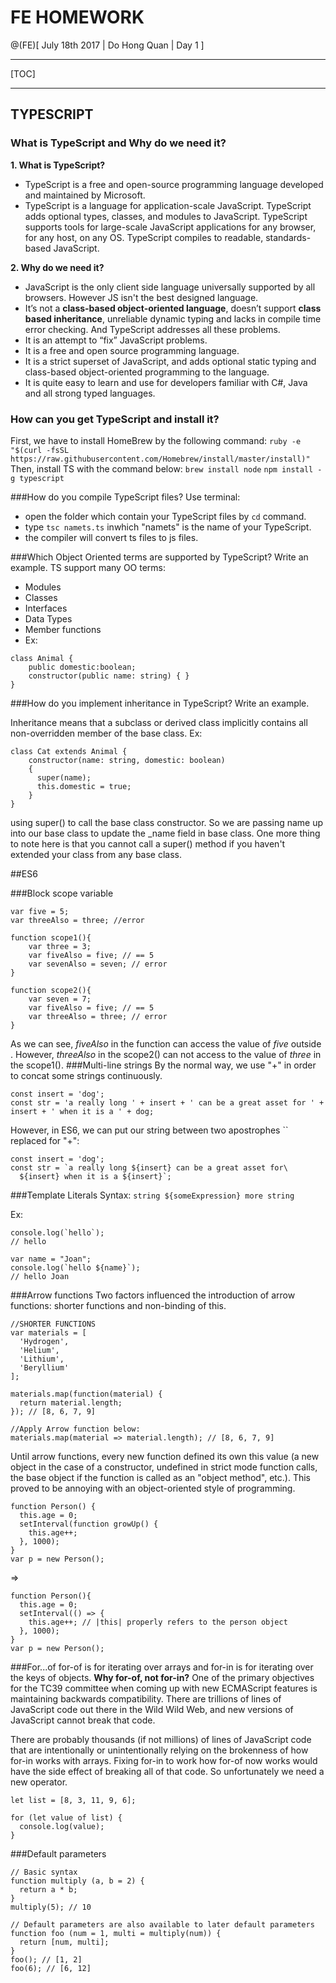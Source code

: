 
# FE HOMEWORK

@(FE)[ July 18th 2017 | Do Hong Quan | Day 1 ]


----------

[TOC]


-------------
## TYPESCRIPT
### What is TypeScript and Why do we need it?
**1. What is TypeScript?**
- TypeScript is a free and open-source programming language developed and maintained by Microsoft.
- TypeScript is a language for application-scale JavaScript. TypeScript adds optional types, classes, and modules to JavaScript. TypeScript supports tools for large-scale JavaScript applications for any browser, for any host, on any OS. TypeScript compiles to readable, standards-based JavaScript.

**2. Why do we need it?**
- JavaScript is the only client side language universally supported by all browsers. However JS isn't the best designed language. 
- It’s not a **class-based object-oriented language**, doesn’t support **class based inheritance**, unreliable dynamic typing and lacks in compile time error checking. And TypeScript addresses all these problems. 
- It is an attempt to “fix” JavaScript problems. 
- It is a free and open source programming language. 
- It is a strict superset of JavaScript, and adds optional static typing and class-based object-oriented programming to the language. 
- It is quite easy to learn and use for developers familiar with C#,  Java and all strong typed languages. 
     
### How can you get TypeScript and install it?
First, we have to install HomeBrew by the following command:
`ruby -e "$(curl -fsSL https://raw.githubusercontent.com/Homebrew/install/master/install)"`
Then, install TS with the command below:
`brew install node`
`npm install -g typescript`

###How do you compile TypeScript files?
Use terminal:
- open the folder which contain your TypeScript files by `cd` command.
- type `tsc namets.ts` inwhich "namets" is the name of your TypeScript.
- the compiler will convert ts files to js files.

###Which Object Oriented terms are supported by TypeScript? Write an example.
TS support many OO terms:
- Modules
- Classes
- Interfaces
- Data Types
- Member functions
- Ex:
```
class Animal {
    public domestic:boolean;
    constructor(public name: string) { }
}
```

###How do you implement inheritance in TypeScript? Write an example.

Inheritance means that a subclass or derived class implicitly contains all non-overridden member of the base class. Ex: 
```
class Cat extends Animal {
    constructor(name: string, domestic: boolean) 
    { 
      super(name); 
      this.domestic = true;
    }
}
```
using super() to call the base class constructor.  So we are passing name up into our base class to update the _name field in base class. One more thing to note here is that you cannot call a super() method if you haven't extended your class from any base class.

##ES6

###Block scope variable
```
var five = 5;
var threeAlso = three; //error

function scope1(){
	var three = 3;
	var fiveAlso = five; // == 5
	var sevenAlso = seven; // error
}

function scope2(){
	var seven = 7;
	var fiveAlso = five; // == 5
	var threeAlso = three; // error
}
```
As we can see, *fiveAlso* in the function can access the value of *five* outside . 
However, *threeAlso* in the scope2() can not access to the value of *three* in the scope1().
###Multi-line strings
By the normal way,  we use "+"  in order to concat some strings continuously.
``` 
const insert = 'dog';
const str = 'a really long ' + insert + ' can be a great asset for ' + insert + ' when it is a ' + dog;
```
However, in ES6, we can put our string between two apostrophes \`\` replaced for "+":
```
const insert = 'dog';
const str = `a really long ${insert} can be a great asset for\
  ${insert} when it is a ${insert}`;
```
###Template Literals
Syntax:
`string ${someExpression} more string`

Ex:
```
console.log(`hello`);
// hello
 
var name = "Joan";
console.log(`hello ${name}`);
// hello Joan
```
###Arrow functions
Two factors influenced the introduction of arrow functions: shorter functions and non-binding of this.
```
//SHORTER FUNCTIONS
var materials = [
  'Hydrogen',
  'Helium',
  'Lithium',
  'Beryllium'
];

materials.map(function(material) { 
  return material.length; 
}); // [8, 6, 7, 9]

//Apply Arrow function below:
materials.map(material => material.length); // [8, 6, 7, 9]
```
Until arrow functions, every new function defined its own this value (a new object in the case of a constructor, undefined in strict mode function calls, the base object if the function is called as an "object method", etc.). This proved to be annoying with an object-oriented style of programming.
``` 
function Person() {
  this.age = 0;
  setInterval(function growUp() {
    this.age++;
  }, 1000);
}
var p = new Person();
```
=>
``` 
function Person(){
  this.age = 0;
  setInterval(() => {
    this.age++; // |this| properly refers to the person object
  }, 1000);
}
var p = new Person();
``` 
###For...of
for-of is for iterating over arrays and for-in is for iterating over the keys of objects.
**Why for-of, not for-in?**
One of the primary objectives for the TC39 committee when coming up with new ECMAScript features is maintaining backwards compatibility. There are trillions of lines of JavaScript code out there in the Wild Wild Web, and new versions of JavaScript cannot break that code.

There are probably thousands (if not millions) of lines of JavaScript code that are intentionally or unintentionally relying on the brokenness of how for-in works with arrays. Fixing for-in to work how for-of now works would have the side effect of breaking all of that code. So unfortunately we need a new operator.
```
let list = [8, 3, 11, 9, 6];
 
for (let value of list) {
  console.log(value);
}
```
###Default parameters
```
// Basic syntax
function multiply (a, b = 2) {
  return a * b;
}
multiply(5); // 10

// Default parameters are also available to later default parameters
function foo (num = 1, multi = multiply(num)) {
  return [num, multi];
}
foo(); // [1, 2]
foo(6); // [6, 12]
```

